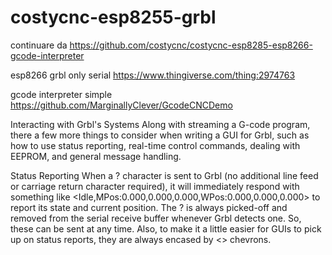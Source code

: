# costycnc-esp8255-grbl
continuare da https://github.com/costycnc/costycnc-esp8285-esp8266-gcode-interpreter

esp8266 grbl only serial https://www.thingiverse.com/thing:2974763

gcode interpreter simple https://github.com/MarginallyClever/GcodeCNCDemo


Interacting with Grbl's Systems
Along with streaming a G-code program, there a few more things to consider when writing a GUI for Grbl, such as how to use status reporting, real-time control commands, dealing with EEPROM, and general message handling.

Status Reporting
When a ? character is sent to Grbl (no additional line feed or carriage return character required), it will immediately respond with something like <Idle,MPos:0.000,0.000,0.000,WPos:0.000,0.000,0.000> to report its state and current position. The ? is always picked-off and removed from the serial receive buffer whenever Grbl detects one. So, these can be sent at any time. Also, to make it a little easier for GUIs to pick up on status reports, they are always encased by <> chevrons.
